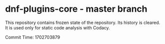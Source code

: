 # dnf-plugins-core - master branch

This repository contains frozen state of the repository.
Its history is cleared. It is used only for static code
analysis with Codacy.

Commit Time: 1702703879